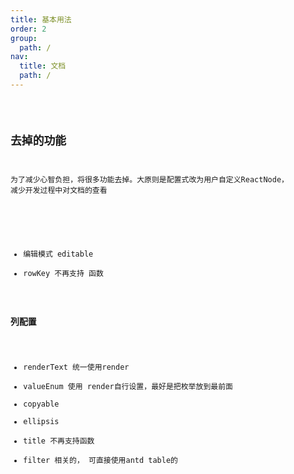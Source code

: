 ```yaml
---
title: 基本用法
order: 2
group:
  path: /
nav:
  title: 文档
  path: /
---
```



<code src="./demos/basic.jsx"   background="#f5f5f5" />


## 去掉的功能
为了减少心智负担，将很多功能去掉。大原则是配置式改为用户自定义ReactNode， 减少开发过程中对文档的查看

### 
- 编辑模式 editable
- rowKey 不再支持 函数

### 列配置
 - renderText 统一使用render
 - valueEnum  使用 render自行设置，最好是把枚举放到最前面
 - copyable
 - ellipsis 
 - title 不再支持函数
 - filter 相关的， 可直接使用antd table的